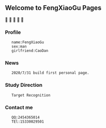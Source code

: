
## Welcome to FengXiaoGu Pages

:monkey:    :monkey:    :monkey:     :monkey:     :monkey:



### Profile
       name:FengXiaoGu
       sex:man
       girlfriend:CaoDan
    
### News
       2020/7/31 build first personal page.
    
### Study Direction
       Target Recognition
    
### Contact me
       QQ:2454365014
       TEl:15330029501


